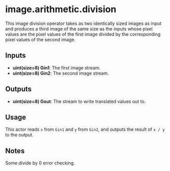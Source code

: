 # image.arithmetic.division
This image division operator takes as two identically sized images as input and produces a third image of the same size as the inputs whose pixel values are the pixel values of the first image divided by the corresponding pixel values of the second image.

## Inputs ##
* **uint(size=8) Gin1**: The first image stream.
* **uint(size=8) Gin2**: The second image stream.

## Outputs ##
* **uint(size=8) Gout**: The stream to write translated values out to.

## Usage ##
This actor reads `x` from `Gin1` and `y` from `Gin2`, and outputs the result of `x / y` to the output.

## Notes ##
Some divide by 0 error checking.
